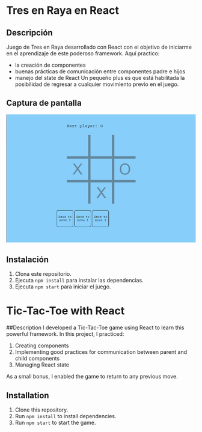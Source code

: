 # Tres en Raya en React
## Descripción
Juego de Tres en Raya desarrollado con React con el objetivo de iniciarme en el aprendizaje de este poderoso framework. 
Aquí practico:
* la creación de componentes
* buenas prácticas de comunicación entre componentes padre e hijos
* manejo del state de React
Un pequeño plus es que está habilitada la posibilidad de regresar a cualquier movimiento previo en el juego.

## Captura de pantalla
![Captura de pantalla](/screenshot.png)

## Instalación
1. Clona este repositorio.
2. Ejecuta `npm install` para instalar las dependencias.
3. Ejecuta `npm start` para iniciar el juego.

# Tic-Tac-Toe with React
##Description
I developed a Tic-Tac-Toe game using React to learn this powerful framework. In this project, I practiced:
1. Creating components
2. Implementing good practices for communication between parent and child components
3. Managing React state

As a small bonus, I enabled the game to return to any previous move.

## Installation
1. Clone this repository.
2. Run `npm install` to install dependencies.
3. Run `npm start` to start the game.
